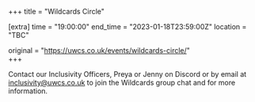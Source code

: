 +++
title = "Wildcards Circle"

[extra]
time = "19:00:00"
end_time = "2023-01-18T23:59:00Z"
location = "TBC"

original = "https://uwcs.co.uk/events/wildcards-circle/"    
+++

Contact our Inclusivity Officers, Preya or Jenny on Discord or by email at [inclusivity@uwcs.co.uk](mailto:inclusivity@uwcs.co.uk) to join the Wildcards group chat and for more information.
